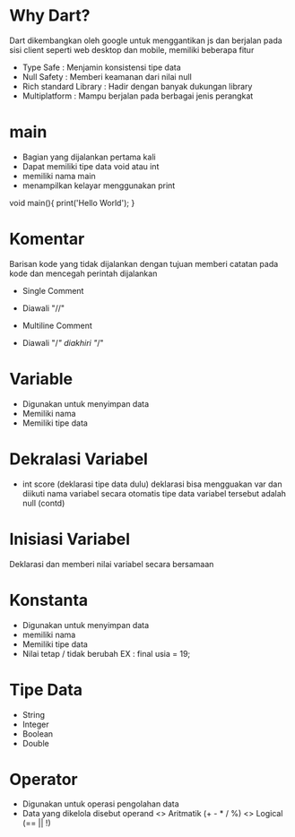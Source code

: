 # Why Dart?
Dart dikembangkan oleh google untuk menggantikan js dan berjalan pada sisi client seperti web desktop dan mobile, memiliki beberapa fitur
- Type Safe : Menjamin konsistensi tipe data
- Null Safety : Memberi keamanan dari nilai null
- Rich standard Library : Hadir dengan banyak dukungan library
- Multiplatform : Mampu berjalan pada berbagai jenis perangkat

# main
- Bagian yang dijalankan pertama kali
- Dapat memiliki tipe data void atau int
- memiliki nama main
- menampilkan kelayar menggunakan print

void main(){
	print('Hello World');
}

# Komentar
Barisan kode yang tidak dijalankan dengan tujuan memberi catatan pada kode dan mencegah perintah dijalankan

- Single Comment
- Diawali "//"

- Multiline Comment
- Diawali "/*" diakhiri "*/"

# Variable
- Digunakan untuk menyimpan data
- Memiliki nama
- Memiliki tipe data

# Dekralasi Variabel
- int score (deklarasi tipe data dulu)
deklarasi bisa mengguakan var dan diikuti nama variabel secara otomatis tipe data variabel tersebut adalah null (contd)

# Inisiasi Variabel
Deklarasi dan memberi nilai variabel secara bersamaan

# Konstanta
- Digunakan untuk menyimpan data
- memiliki nama
- Memiliki tipe data
- Nilai tetap / tidak berubah
EX : final usia = 19;

# Tipe Data
- String
- Integer
- Boolean
- Double

# Operator 
- Digunakan untuk operasi pengolahan data
- Data yang dikelola disebut operand
<> Aritmatik (+  -  *  /  %)
<> Logical (==  ||  !)
